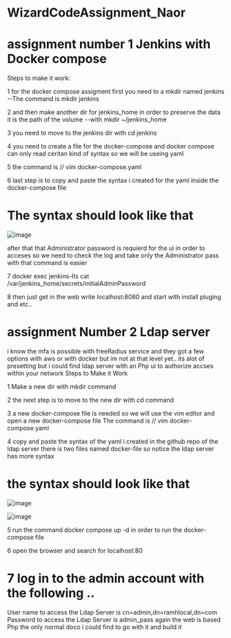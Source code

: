 # WizardCodeAssignment_Naor
# assignment number 1 Jenkins with Docker compose 
Steps to make it work:

1  for the docker compose assigment first you need to a mkdir named jenkins  --The command is mkdir jenkins

   2 and then make another dir for jenkins_home in order to preserve the data it is the path of the volume --with mkdir ~/jenkins_home

   3 you need to move to the jenkins dir with cd jenkins

   4 you need to create a file for the docker-compose and docker compose can only read ceritan kind of syntax so we will be useing yaml

5 the command is // vim docker-compose.yaml 

6 last step is to copy and paste the syntax i created for the yaml inside the docker-compose file 

# The syntax should look like that


![image](https://user-images.githubusercontent.com/105611672/202925104-4386af14-b3ac-42bd-8982-f6eb51eb08c9.png)




after that that Administrator password is requierd for the ui in order to acceses so we need to check the log and take only the Administrator pass with that command is easier

 7 docker exec jenkins-lts cat /var/jenkins_home/secrets/initialAdminPassword

 8 then just get in the web write localhost:8080 and start with install pluging and etc..




# assignment Number 2 Ldap server 

 i know the mfa is possible with freeRadius service and they got a few options with aws or with docker but im not at that level yet.. its alot of presetting
 but i could find ldap server with an Php ui to authorize accses within your network 
 Steps to Make it Work
 
 1 Make a new dir with mkdir command
 
 2 the next step is to move to the new dir with cd command
 
 
 3 a new docker-compose file is needed so we will use the vim editor and open a new docker-compose file The command is // vim docker-compose.yaml
 
 4 copy and paste the syntax of the yaml i created in the github repo of the ldap server there is two files named docker-file so notice the ldap server has more syntax
 
 # the syntax should look like that
 
 ![image](https://user-images.githubusercontent.com/105611672/202928147-cfd466d3-a350-4633-b042-d8fe45f1f7d0.png)

 ![image](https://user-images.githubusercontent.com/105611672/202928173-b82003de-e72a-4b75-939b-01d3cc783582.png)

 5 run the command docker compose up -d  in order to run the docker-compose file
 
 6 open the browser and search for localhost:80
 
 # 7 log in to the admin account with the following .. 
 
 User name to access the Ldap Server is cn=admin,dn=ramhlocal,dn=com  
 Password to access the Ldap Server is admin_pass
 again the web is based Php the only normal doco i could find to go with it and build it 
